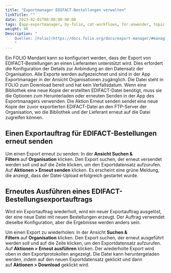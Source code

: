 ```yaml
---
title: "Exportmanager EDIFACT-Bestellungen verwalten"
linkTitle: ""
date: 2023-02-01T00:00:00-00:00
tags: [app-exportmanager, by-folio, cat-workflows, for-anwender, topic-edi]
weight: 40
Description: "
    Quellen: [Folio](https://docs.folio.org/docs/export-manager/#managing-edifact-orders-export-jobs) <!-- & [GBV](https://info.gebev.de/display/FOLIOGBVEXTERN/Folio:+Exportmanager+EDIFACT-Bestellungen+verwalten) -->
    "
---
```


Ein FOLIO Mandant kann so konfiguriert werden, dass der Export von EDIFACT-Bestellungen an einen Lieferanten unterstützt wird. Dies erfordert die Konfiguration der Details zur Anbindung an den Datensatz der Organisation. Alle Exporte werden aufgezeichnet und sind in der App Exportmanager in der Ansicht Organisationen zugänglich. Die Datei steht in FOLIO zum Download bereit und hat kein Verfallsdatum. Wenn eine Bibliothek eine neue Kopie der erstellten EDIFACT-Datei benötigt, muss sie die Optionen zum Herunterladen oder erneuten Senden in der App des Exportmanagers verwenden. Die Aktion Erneut senden sendet eine neue Kopie der zuvor exportierten EDIFACT-Datei an den FTP-Server der Organisation, wo die Bibliothek und der Lieferant erneut auf die Datei zugreifen können.

## Einen Exportauftrag für EDIFACT-Bestellungen erneut senden

Um einen Export erneut zu senden: In der **Ansicht Suchen & Filtern** auf **Organisation** klicken. Den Export suchen, der erneut versendet werden soll und auf die Zeile klicken, um den Exportdatensatz aufzurufen. Auf **Aktionen > Erneut senden** klicken. Es erscheint eine grüne Meldung, die anzeigt, dass der Datei-Upload erfolgreich gestartet wurde.

## Erneutes Ausführen eines EDIFACT-Bestellungsexportauftrags

Wird ein Exportauftrag wiederholt, wird ein neuer Exportauftrag ausgelöst, der eine neue Datei mit neuen Bestellungen erzeugt. Der Auftrag verwendet dieselbe Konfiguration, aber die Ergebnisse werden anders sein.

Um einen Export zu wiederholen: In der Ansicht **Suchen & Filtern** auf **Organisation** klicken. Den Export suchen, der erneut ausgeführt werden soll und auf die Zeile klicken, um den Exportdatensatz aufzurufen. Auf **Aktionen > Erneut ausführen** klicken. Der wiederholte Export wird oben in den Exportprotokollen angezeigt. Die Datei kann heruntergeladen werden, indem auf den neuen Exportdatensatz geklickt und dann auf **Aktionen > Download** geklickt wird.
